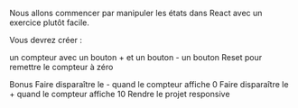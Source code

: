 Nous allons commencer par manipuler les états dans React avec un exercice plutôt facile.

Vous devrez créer :

un compteur avec un bouton + et un bouton -
un bouton Reset pour remettre le compteur à zéro

Bonus
Faire disparaître le - quand le compteur affiche 0
Faire disparaître le + quand le compteur affiche 10
Rendre le projet responsive
